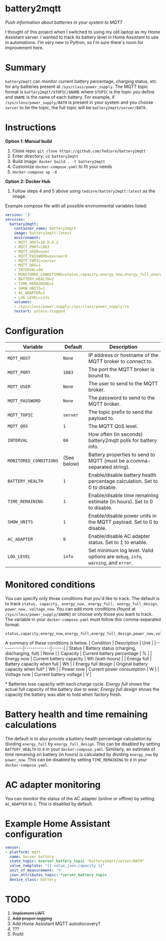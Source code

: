 # battery2mqtt
*Push information about batteries in your system to MQTT*

I thought of this project when I switched to using my old laptop as my Home Assistant server. I wanted to track its battery level in Home Assistant to use in automations. I'm very new to Python, so I'm sure there's room for improvement here.

# Summary
`battery2mqtt` can monitor current battery percentage, charging status, etc. for any batteries present at `/sys/class/power_supply`. The MQTT topic format is `battery2mqtt/$TOPIC/$NAME` where `$TOPIC` is the topic you define and `$NAME` is the name of each battery. For example, if `/sys/class/power_supply/BAT0` is present in your system and you choose `server` to be the topic, the full topic will be `battery2mqtt/server/BAT0`.

# Instructions

**Option 1: Manual build**
1. Clone repo: `git clone https://github.com/Tediore/battery2mqtt`
2. Enter directory: `cd battery2mqtt`
3. Build image: `docker build . -t battery2mqtt`
4. Customize `docker-compose.yaml` to fit your needs
5. `docker-compose up -d`

**Option 2: Docker Hub**
1. Follow steps 4 and 5 above using `tediore/battery2mqtt:latest` as the image.

Example compose file with all possible environmental variables listed:
```yaml
version: '3'
services:
  battery2mqtt:
    container_name: battery2mqtt
    image: battery2mqtt:latest
    environment:
    - MQTT_HOST=10.0.0.2
    - MQTT_PORT=1883
    - MQTT_USER=user
    - MQTT_PASSWORD=password
    - MQTT_TOPIC=server
    - MQTT_QOS=1
    - INTERVAL=60
    - MONITORED_CONDITIONS=status,capacity,energy_now,energy_full,energy_full_design,power_now,voltage_now
    - BATTERY_HEALTH=1
    - TIME_REMAINING=1
    - SHOW_UNITS=1
    - AC_ADAPTER=1
    - LOG_LEVEL=info
    volumes:
    - /sys/class/power_supply:/sys/class/power_supply:ro
    restart: unless-stopped
```

# Configuration
| Variable | Default | Description |
|----------|---------|-------------|
| `MQTT_HOST` | `None` | IP address or hostname of the MQTT broker to connect to. |
| `MQTT_PORT` | `1883` | The port the MQTT broker is bound to. |
| `MQTT_USER` | `None` | The user to send to the MQTT broker. |
| `MQTT_PASSWORD` | `None` | The password to send to the MQTT broker. |
| `MQTT_TOPIC` | `server` | The topic prefix to send the payload to. |
| `MQTT_QOS` | `1` | The MQTT QoS level. |
| `INTERVAL` | `60` | How often (in seconds) battery2mqtt polls for battery info. |
| `MONITORED_CONDITIONS` | (See below) | Battery properties to send to MQTT (must be a comma-separated string). |
| `BATTERY_HEALTH` | `1` | Enable/disable battery health percentage calculation. Set to 0 to disable. |
| `TIME_REMAINING` | `1` | Enable/disable time remaining estimate (in hours). Set to 0 to disable. |
| `SHOW_UNITS` | `1` | Enable/disable power units in the MQTT payload. Set to 0 to disable. |
| `AC_ADAPTER` | `0` | Enable/disable AC adapter status. Set to 1 to enable. |
| `LOG_LEVEL` | `info` | Set minimum log level. Valid options are `debug`, `info`, `warning`, and `error`. |

# Monitored conditions
You can specify only those conditions that you'd like to track. The default is to track `status, capacity, energy_now, energy_full, energy_full_design, power_now, voltage_now`. You can add more conditions (found at `/sys/class/power_supply/$NAME`) or choose only those you want to track. The variable in your `docker-compose.yaml` must follow this comma-separated format:

```
status,capacity,energy_now,energy_full,energy_full_design,power_now,voltage_now
```
A summary of these conditions is below.
| Condition | Description | Unit |
|-----------|-------------|------|
| Status | Battery status (charging, discharging, full) | None |
| Capacity | Current battery percentage | % |
| Energy now | Current battery capacity | Wh (watt-hours) |
| Energy full | Battery capacity when full | Wh |
| Energy full design | Original battery capacity when full* | Wh |
| Power now | Current power consumption | W |
| Voltage now | Current battery voltage | V |

\* Batteries lose capacity with each charge cycle. *Energy full* shows the actual full capacity of the battery due to wear; *Energy full design* shows the capacity the battery was able to hold when factory fresh.

# Battery health and time remaining calculations
The default is to also provide a battery health percentage calculation by dividing `energy_full` by `energy_full_design`. This can be disabled by setting `BATTERY_HEALTH` to `0` in your `docker-compose.yaml`. 
Similiarly, an estimate of time remaining on battery (in hours) is calculated by dividing `energy_now` by `power_now`. This can be disabled by setting `TIME_REMAINING` to `0` in your `docker-compose.yaml`.

# AC adapter monitoring
You can monitor the status of the AC adapter (online or offline) by setting `AC_ADAPTER` to `1`. This is disabled by default.

# Example Home Assistant configuration
```yaml
sensor:
- platform: mqtt
  name: Server battery
  state_topic: &server_battery_topic "battery2mqtt/server/BAT0"
  value_template: "{{ value_json.capacity }}"
  unit_of_measurement: '%'
  json_attributes_topic: *server_battery_topic
  device_class: battery
```

# TODO
1. ~~Implement LWT~~
2. ~~Add proper logging~~
3. Add Home Assistant MQTT autodiscovery?
4. ???
5. Profit
